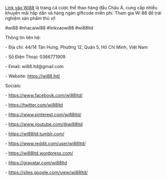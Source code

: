 <p><a href="https://wi88.ltd/">Link vào Wi88</a> là trang cá cược thể thao hàng đầu Châu Á, cung cấp nhiều khuyến mãi hấp dẫn và hàng ngàn giftcode miễn phí. Tham gia Wi 88 để trải nghiệm sản phẩm thú vị!<p>
<p>#wi88 #nhacaiwi88 #linkvaowi88 #wi88ltd<p>
<p>Thông tin liên hệ:<p>
<p>- Địa chỉ: 44/14 Tân Hưng, Phường 12, Quận 5, Hồ Chí Minh, Việt Nam<p>
<p>- Số Điện Thoại: 0366771909<p>
<p>- Email: wi88.ltd@gmail.com<p>
<p>- Website: <a href="https://wi88.ltd/">https://wi88.ltd/</a><p>
<p>Socials:<p>
<p>- <a href="https://www.facebook.com/wi88ltd/">https://www.facebook.com/wi88ltd/</a><p>
<p>- <a href="https://twitter.com/wi88ltd">https://twitter.com/wi88ltd</a><p>
<p>- <a href="https://www.pinterest.com/wi88ltd/">https://www.pinterest.com/wi88ltd/</a><p>
<p>- <a href="https://www.youtube.com/@wi88ltd">https://www.youtube.com/@wi88ltd</a><p>
<p>- <a href="https://wi88ltd.tumblr.com/">https://wi88ltd.tumblr.com/</a><p>
<p>- <a href="https://www.reddit.com/user/wi88ltd/">https://www.reddit.com/user/wi88ltd/</a><p>
<p>- <a href="https://wi88ltd.wordpress.com/">https://wi88ltd.wordpress.com/</a><p>
<p>- <a href="https://gravatar.com/wi88ltd">https://gravatar.com/wi88ltd</a><p>
<p>- <a href="https://sites.google.com/view/wi88ltd/">https://sites.google.com/view/wi88ltd/</a><p>
